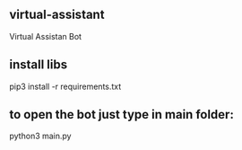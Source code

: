 ## virtual-assistant
Virtual Assistan Bot


## install libs
pip3 install -r requirements.txt

## to open the bot just type in main folder:
python3 main.py
